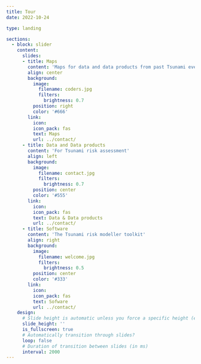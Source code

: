 ```yaml
---
title: Tour
date: 2022-10-24

type: landing

sections:
  - block: slider
    content:
      slides:
      - title: Maps 
        content: 'Maps for data and data products from past Tsunami events'
        align: center
        background:
          image:
            filename: coders.jpg
            filters:
              brightness: 0.7
          position: right
          color: '#666'
        link:
          icon:
          icon_pack: fas
          text: Maps
          url: ../contact/ 
      - title: Data and Data products
        content: 'For Tsunami risk assessment'
        align: left
        background:
          image:
            filename: contact.jpg
            filters:
              brightness: 0.7
          position: center
          color: '#555'
        link:
          icon:
          icon_pack: fas
          text: Data & Data products
          url: ../contact/
      - title: Software
        content: 'The Tsunami risk modeller toolkit'
        align: right
        background:
          image:
            filename: welcome.jpg
            filters:
              brightness: 0.5
          position: center
          color: '#333'
        link:
          icon: 
          icon_pack: fas
          text: Sofware
          url: ../contact/
    design:
      # Slide height is automatic unless you force a specific height (e.g. '400px')
      slide_height: ''
      is_fullscreen: true
      # Automatically transition through slides?
      loop: false
      # Duration of transition between slides (in ms)
      interval: 2000
---
```

